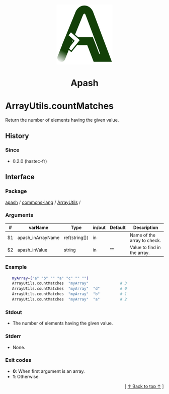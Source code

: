 
<div align='center' id='apash-top'>
  <a href='https://github.com/hastec-fr/apash'>
    <img alt='apash-logo' src='../../../../../../assets/apash-logo.svg'/>
  </a>

  # Apash
</div>


# ArrayUtils.countMatches
Return the number of elements having the given value.

## History
### Since
  * 0.2.0 (hastec-fr)

## Interface
### Package
<!-- apash.packageBegin -->
[apash](../../../apash.md) / [commons-lang](../../commons-lang.md) / [ArrayUtils](../ArrayUtils.md) / 
<!-- apash.packageEnd -->

### Arguments
 | #      | varName           | Type          | in/out   | Default    | Description                          |
 |--------|-------------------|---------------|----------|------------|--------------------------------------|
 | $1     | apash_inArrayName | ref(string[]) | in       |            | Name of the array to check.          |
 | $2     | apash_inValue     | string        | in       | ""         | Value to find in the array.          |

### Example
 ```bash
    myArray=("a" "b" "" "a" "c" "" "")
    ArrayUtils.countMatches  "myArray"              # 3
    ArrayUtils.countMatches  "myArray"  "d"         # 0
    ArrayUtils.countMatches  "myArray"  "b"         # 1
    ArrayUtils.countMatches  "myArray"  "a"         # 2
 ```

### Stdout
  * The number of elements having the given value.
### Stderr
  * None.

### Exit codes
  * **0**: When first argument is an array.
  * **1**: Otherwise.

  <div align='right'>[ <a href='#apash-top'>↑ Back to top ↑</a> ]</div>


